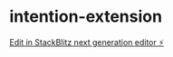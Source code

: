# intention-extension

[Edit in StackBlitz next generation editor ⚡️](https://stackblitz.com/~/github.com/cameronapak/intention-extension)
